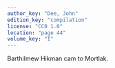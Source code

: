 ```yaml
---
author_key: "Dee, John"
edition_key: "compilation"
license: "CC0 1.0"
location: "page 44"
volume_key: "I"
---
```

Barthilmew Hikman cam to Mortlak.
